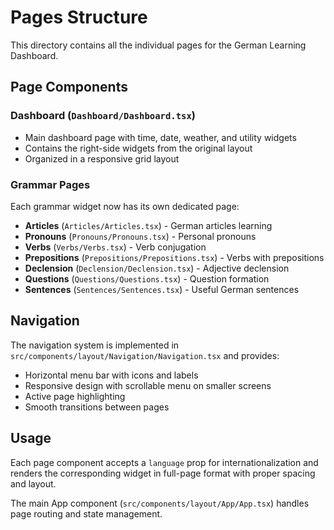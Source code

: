 # Pages Structure

This directory contains all the individual pages for the German Learning Dashboard.

## Page Components

### Dashboard (`Dashboard/Dashboard.tsx`)

- Main dashboard page with time, date, weather, and utility widgets
- Contains the right-side widgets from the original layout
- Organized in a responsive grid layout

### Grammar Pages

Each grammar widget now has its own dedicated page:

- **Articles** (`Articles/Articles.tsx`) - German articles learning
- **Pronouns** (`Pronouns/Pronouns.tsx`) - Personal pronouns
- **Verbs** (`Verbs/Verbs.tsx`) - Verb conjugation
- **Prepositions** (`Prepositions/Prepositions.tsx`) - Verbs with prepositions
- **Declension** (`Declension/Declension.tsx`) - Adjective declension
- **Questions** (`Questions/Questions.tsx`) - Question formation
- **Sentences** (`Sentences/Sentences.tsx`) - Useful German sentences

## Navigation

The navigation system is implemented in `src/components/layout/Navigation/Navigation.tsx` and provides:

- Horizontal menu bar with icons and labels
- Responsive design with scrollable menu on smaller screens
- Active page highlighting
- Smooth transitions between pages

## Usage

Each page component accepts a `language` prop for internationalization and renders the corresponding widget in full-page format with proper spacing and layout.

The main App component (`src/components/layout/App/App.tsx`) handles page routing and state management.
